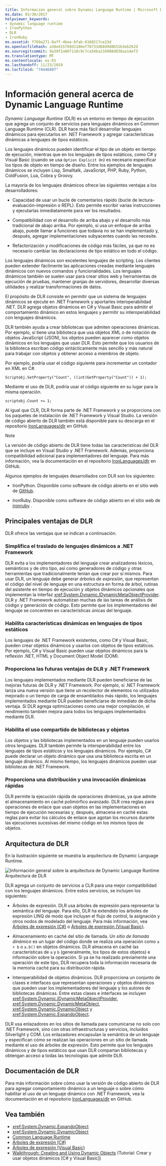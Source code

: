 ```yaml
---
title: Información general sobre Dynamic Language Runtime | Microsoft Docs
ms.date: 03/30/2017
helpviewer_keywords:
- dynamic language runtime
- IronPython
- DLR
- IronRuby
ms.assetid: f769a271-8aff-4bea-bfab-6160217ce23d
ms.openlocfilehash: a38ed15769d1186ef78733d68d9d8b51b3eb262d
ms.sourcegitcommit: 9a39f2a06f110c9c7ca54ba216900d038aa14ef3
ms.translationtype: MT
ms.contentlocale: es-ES
ms.lasthandoff: 11/23/2019
ms.locfileid: "74446897"
---
```

# <a name="dynamic-language-runtime-overview"></a>Información general acerca de Dynamic Language Runtime

*Dynamic Language Runtime* (DLR) es un entorno en tiempo de ejecución que agrega un conjunto de servicios para lenguajes dinámicos en Common Language Runtime (CLR). DLR hace más fácil desarrollar lenguajes dinámicos para ejecutarlos en .NET Framework y agregar características dinámicas a lenguajes de tipos estáticos.

Los lenguajes dinámicos pueden identificar el tipo de un objeto en tiempo de ejecución, mientras que en los lenguajes de tipos estáticos, como C# y Visual Basic (cuando se usa `Option Explicit On`) es necesario especificar los tipos de objeto en tiempo de diseño. Entre los ejemplos de lenguajes dinámicos se incluyen Lisp, Smalltalk, JavaScript, PHP, Ruby, Python, ColdFusion, Lua, Cobra y Groovy.

La mayoría de los lenguajes dinámicos ofrece las siguientes ventajas a los desarrolladores:

- Capacidad de usar un bucle de comentarios rápido (bucle de lectura-evaluación-impresión o REPL). Esto permite escribir varias instrucciones y ejecutarlas inmediatamente para ver los resultados.

- Compatibilidad con el desarrollo de arriba abajo y el desarrollo más tradicional de abajo arriba. Por ejemplo, si usa un enfoque de arriba abajo, puede llamar a funciones que todavía no se han implementado y, después, agregar implementaciones subyacentes cuando las necesite.

- Refactorización y modificaciones de código más fáciles, ya que no es necesario cambiar las declaraciones de tipo estático en todo el código.

Los lenguajes dinámicos son excelentes lenguajes de scripting. Los clientes pueden extender fácilmente las aplicaciones creadas mediante lenguajes dinámicos con nuevos comandos y funcionalidades. Los lenguajes dinámicos también se suelen usar para crear sitios web y herramientas de ejecución de pruebas, mantener granjas de servidores, desarrollar diversas utilidades y realizar transformaciones de datos.

El propósito de DLR consiste en permitir que un sistema de lenguajes dinámicos se ejecute en .NET Framework y aportarles interoperabilidad .NET. DLR agrega objetos dinámicos en C# y Visual Basic para admitir el comportamiento dinámico en estos lenguajes y permitir su interoperabilidad con lenguajes dinámicos.

DLR también ayuda a crear bibliotecas que admiten operaciones dinámicas. Por ejemplo, si tiene una biblioteca que usa objetos XML o de notación de objetos JavaScript (JSON), los objetos pueden aparecer como objetos dinámicos en los lenguajes que usan DLR. Esto permite que los usuarios de la biblioteca escriban código sintácticamente más sencillo y más natural para trabajar con objetos y obtener acceso a miembros de objeto.

Por ejemplo, podría usar el código siguiente para incrementar un contador en XML en C#.

`Scriptobj.SetProperty("Count", ((int)GetProperty("Count")) + 1);`

Mediante el uso de DLR, podría usar el código siguiente en su lugar para la misma operación.

`scriptobj.Count += 1;`

Al igual que CLR, DLR forma parte de .NET Framework y se proporciona con los paquetes de instalación de .NET Framework y Visual Studio. La versión de código abierto de DLR también está disponible para su descarga en el repositorio [IronLanguages/dlr](https://github.com/IronLanguages/dlr) en GitHub.

> [!NOTE]
> La versión de código abierto de DLR tiene todas las características del DLR que se incluye en Visual Studio y .NET Framework. Además, proporciona compatibilidad adicional para implementadores del lenguaje. Para más información, vea la documentación en el repositorio [IronLanguages/dlr](https://github.com/IronLanguages/dlr) en GitHub.

Algunos ejemplos de lenguajes desarrollados con DLR son los siguientes:

- IronPython. Disponible como software de código abierto en el sitio web de [GitHub](https://github.com/IronLanguages/ironpython2).

- IronRuby. Disponible como software de código abierto en el sitio web de [ironruby](http://ironruby.net/) .

## <a name="primary-dlr-advantages"></a>Principales ventajas de DLR
 DLR ofrece las ventajas que se indican a continuación.

### <a name="simplifies-porting-dynamic-languages-to-the-net-framework"></a>Simplifica el traslado de lenguajes dinámicos a .NET Framework
 DLR evita a los implementadores del lenguaje crear analizadores léxicos, semánticos y de otro tipo, así como generadores de código y otras herramientas que tradicionalmente tenían que crear por sí mismos. Para usar DLR, un lenguaje debe generar *árboles de expresión*, que representan el código del nivel de lenguaje en una estructura en forma de árbol, rutinas del asistente en tiempo de ejecución y objetos dinámicos opcionales que implementan la interfaz <xref:System.Dynamic.IDynamicMetaObjectProvider>. DLR y .NET Framework automatizan muchas de las tareas de análisis de código y generación de código. Esto permite que los implementadores del lenguaje se concentren en características únicas del lenguaje.

### <a name="enables-dynamic-features-in-statically-typed-languages"></a>Habilita características dinámicas en lenguajes de tipos estáticos
 Los lenguajes de .NET Framework existentes, como C# y Visual Basic, pueden crear objetos dinámicos y usarlos con objetos de tipos estáticos. Por ejemplo, C# y Visual Basic pueden usar objetos dinámicos para la reflexión .NET, HTML y Document Object Model (DOM).

### <a name="provides-future-benefits-of-the-dlr-and-net-framework"></a>Proporciona las futuras ventajas de DLR y .NET Framework
 Los lenguajes implementados mediante DLR pueden beneficiarse de las mejoras futuras de DLR y .NET Framework. Por ejemplo, si .NET Framework lanza una nueva versión que tiene un recolector de elementos no utilizados mejorado o un tiempo de carga de ensamblados más rápido, los lenguajes implementados mediante DLR pueden beneficiarse de inmediato de dicha ventaja. Si DLR agrega optimizaciones como una mejor compilación, el rendimiento también mejora para todos los lenguajes implementados mediante DLR.

### <a name="enables-sharing-of-libraries-and-objects"></a>Habilita el uso compartido de bibliotecas y objetos
 Los objetos y las bibliotecas implementados en un lenguaje pueden usarlos otros lenguajes. DLR también permite la interoperabilidad entre los lenguajes de tipos estáticos y los lenguajes dinámicos. Por ejemplo, C# puede declarar un objeto dinámico que usa una biblioteca escrita en un lenguaje dinámico. Al mismo tiempo, los lenguajes dinámicos pueden usar bibliotecas de .NET Framework.

### <a name="provides-fast-dynamic-dispatch-and-invocation"></a>Proporciona una distribución y una invocación dinámicas rápidas
 DLR permite la ejecución rápida de operaciones dinámicas, ya que admite el almacenamiento en caché polimórfico avanzado. DLR crea reglas para operaciones de enlace que usan objetos en las implementaciones en tiempo de ejecución necesarias y, después, almacena en caché estas reglas para evitar los cálculos de enlace que agotan los recursos durante las ejecuciones sucesivas del mismo código en los mismos tipos de objetos.

## <a name="dlr-architecture"></a>Arquitectura de DLR
 En la ilustración siguiente se muestra la arquitectura de Dynamic Language Runtime.

 ![Información general sobre la arquitectura de Dynamic Language Runtime](./media/dlr-archoverview.png "DLR_ArchOverview") Arquitectura de DLR

 DLR agrega un conjunto de servicios a CLR para una mejor compatibilidad con los lenguajes dinámicos. Entre estos servicios, se incluyen los siguientes:

- Árboles de expresión. DLR usa árboles de expresión para representar la semántica del lenguaje. Para ello, DLR ha extendido los árboles de expresión LINQ de modo que incluyan el flujo de control, la asignación y otros nodos de modelado del lenguaje. Para más información, vea [Árboles de expresión (C#)](../../csharp/programming-guide/concepts/expression-trees/index.md) o [Árboles de expresión (Visual Basic)](../../visual-basic/programming-guide/concepts/expression-trees/index.md).

- Almacenamiento en caché del sitio de llamada. Un *sitio de llamada dinámico* es un lugar del código donde se realiza una operación como `a + b` o `a.b()` en objetos dinámicos. DLR almacena en caché las características de `a` y `b` (generalmente, los tipos de estos objetos) e información sobre la operación. Si ya se ha realizado previamente una operación de este tipo, DLR recupera toda la información necesaria de la memoria caché para su distribución rápida.

- Interoperabilidad de objetos dinámicos. DLR proporciona un conjunto de clases e interfaces que representan operaciones y objetos dinámicos que pueden usar los implementadores del lenguaje y los autores de bibliotecas dinámicas. Entre estas clases e interfaces se incluyen <xref:System.Dynamic.IDynamicMetaObjectProvider>, <xref:System.Dynamic.DynamicMetaObject>, <xref:System.Dynamic.DynamicObject> y <xref:System.Dynamic.ExpandoObject>.

DLR usa enlazadores en los sitios de llamada para comunicarse no solo con .NET Framework, sino con otras infraestructuras y servicios, incluidos Silverlight y COM. Los enlazadores encapsulan la semántica de un lenguaje y especifican cómo se realizan las operaciones en un sitio de llamada mediante el uso de árboles de expresión. Esto permite que los lenguajes dinámicos y de tipos estáticos que usan DLR compartan bibliotecas y obtengan acceso a todas las tecnologías que admite DLR.

## <a name="dlr-documentation"></a>Documentación de DLR
 Para más información sobre cómo usar la versión de código abierto de DLR para agregar comportamiento dinámico a un lenguaje o sobre cómo habilitar el uso de un lenguaje dinámico con .NET Framework, vea la documentación en el repositorio [IronLanguages/dlr](https://github.com/IronLanguages/dlr/tree/master/Docs) en GitHub.

## <a name="see-also"></a>Vea también

- <xref:System.Dynamic.ExpandoObject>
- <xref:System.Dynamic.DynamicObject>
- [Common Language Runtime](../../standard/clr.md)
- [Árboles de expresión (C#)](../../csharp/programming-guide/concepts/expression-trees/index.md)
- [Árboles de expresión (Visual Basic)](../../visual-basic/programming-guide/concepts/expression-trees/index.md)
- [Walkthrough: Creating and Using Dynamic Objects](../../csharp/programming-guide/types/walkthrough-creating-and-using-dynamic-objects.md) (Tutorial: Crear y usar objetos dinámicos [C# y Visual Basic])
